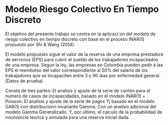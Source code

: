 # Modelo Riesgo Colectivo En Tiempo Discreto
 El objetivo del presente trabajo se centra en la aplicaci´on del modelo de riesgo colectivo en tiempo
 discreto con base en el proceso INAR(1) propuesto por Shi & Wang (2014).
 
 El modelo propuesto sigue el valor de la reserva de una empresa prestadora de servicios (EPS) para cubrir el sueldo de los trabajadores incapacitados de una empresa. Segun la ley, las empresas en Colombia pueden pedir a las EPS el reembolso del valor correspondiente al 50% del salario de
 los trabajadores que se incapaciten entre 3 y 90 dıas por enfermedad general.(Datos de prueba)
 
 Consta de tres partes: 
 El analisis y ajuste de la serie de conteo para el numero de casos de incapacidades, basado en el modelo INAR(1) + Poisson. 
 El analisis y ajuste de la serie de pagos Yj basado en el modelo GAR(1) con distribucionn invariante Gamma. Con un analisis adicional del modelo Gamma Generalizado.
 Y, por ultimo, el calculo de la probabilidad de insolvencia teorica y simulada para una reserva inicial dada.
 

